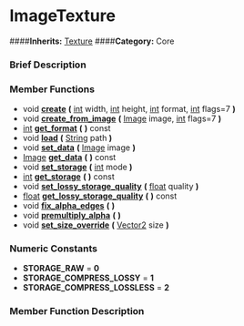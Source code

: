 #  ImageTexture  
####**Inherits:** [Texture](class_texture)
####**Category:** Core

###  Brief Description  


###  Member Functions 
  * void  **[create](#create)**  **(** [int](class_int) width, [int](class_int) height, [int](class_int) format, [int](class_int) flags=7  **)**
  * void  **[create&#95;from&#95;image](#create_from_image)**  **(** [Image](class_image) image, [int](class_int) flags=7  **)**
  * [int](class_int)  **[get&#95;format](#get_format)**  **(** **)** const
  * void  **[load](#load)**  **(** [String](class_string) path  **)**
  * void  **[set&#95;data](#set_data)**  **(** [Image](class_image) image  **)**
  * [Image](class_image)  **[get&#95;data](#get_data)**  **(** **)** const
  * void  **[set&#95;storage](#set_storage)**  **(** [int](class_int) mode  **)**
  * [int](class_int)  **[get&#95;storage](#get_storage)**  **(** **)** const
  * void  **[set&#95;lossy&#95;storage&#95;quality](#set_lossy_storage_quality)**  **(** [float](class_float) quality  **)**
  * [float](class_float)  **[get&#95;lossy&#95;storage&#95;quality](#get_lossy_storage_quality)**  **(** **)** const
  * void  **[fix&#95;alpha&#95;edges](#fix_alpha_edges)**  **(** **)**
  * void  **[premultiply&#95;alpha](#premultiply_alpha)**  **(** **)**
  * void  **[set&#95;size&#95;override](#set_size_override)**  **(** [Vector2](class_vector2) size  **)**

###  Numeric Constants  
  * **STORAGE_RAW** = **0**
  * **STORAGE_COMPRESS_LOSSY** = **1**
  * **STORAGE_COMPRESS_LOSSLESS** = **2**

###  Member Function Description  
